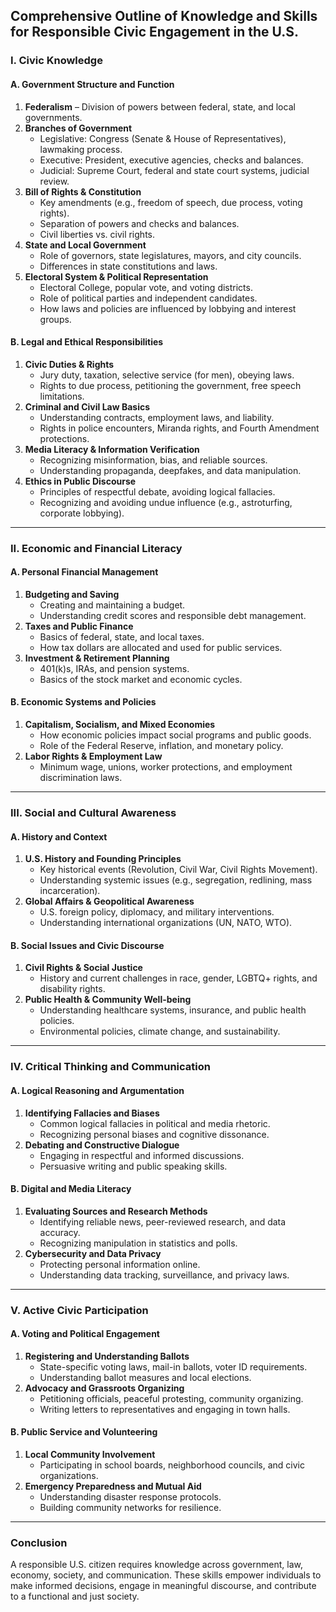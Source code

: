 ## **Comprehensive Outline of Knowledge and Skills for Responsible Civic Engagement in the U.S.**

### **I. Civic Knowledge**
#### **A. Government Structure and Function**
1. **Federalism** – Division of powers between federal, state, and local governments.
2. **Branches of Government**  
   - Legislative: Congress (Senate & House of Representatives), lawmaking process.  
   - Executive: President, executive agencies, checks and balances.  
   - Judicial: Supreme Court, federal and state court systems, judicial review.
3. **Bill of Rights & Constitution**  
   - Key amendments (e.g., freedom of speech, due process, voting rights).  
   - Separation of powers and checks and balances.  
   - Civil liberties vs. civil rights.  
4. **State and Local Government**  
   - Role of governors, state legislatures, mayors, and city councils.  
   - Differences in state constitutions and laws.  
5. **Electoral System & Political Representation**  
   - Electoral College, popular vote, and voting districts.  
   - Role of political parties and independent candidates.  
   - How laws and policies are influenced by lobbying and interest groups.  

#### **B. Legal and Ethical Responsibilities**
1. **Civic Duties & Rights**  
   - Jury duty, taxation, selective service (for men), obeying laws.  
   - Rights to due process, petitioning the government, free speech limitations.  
2. **Criminal and Civil Law Basics**  
   - Understanding contracts, employment laws, and liability.  
   - Rights in police encounters, Miranda rights, and Fourth Amendment protections.  
3. **Media Literacy & Information Verification**  
   - Recognizing misinformation, bias, and reliable sources.  
   - Understanding propaganda, deepfakes, and data manipulation.  
4. **Ethics in Public Discourse**  
   - Principles of respectful debate, avoiding logical fallacies.  
   - Recognizing and avoiding undue influence (e.g., astroturfing, corporate lobbying).  

---

### **II. Economic and Financial Literacy**
#### **A. Personal Financial Management**
1. **Budgeting and Saving**  
   - Creating and maintaining a budget.  
   - Understanding credit scores and responsible debt management.  
2. **Taxes and Public Finance**  
   - Basics of federal, state, and local taxes.  
   - How tax dollars are allocated and used for public services.  
3. **Investment & Retirement Planning**  
   - 401(k)s, IRAs, and pension systems.  
   - Basics of the stock market and economic cycles.  

#### **B. Economic Systems and Policies**
1. **Capitalism, Socialism, and Mixed Economies**  
   - How economic policies impact social programs and public goods.  
   - Role of the Federal Reserve, inflation, and monetary policy.  
2. **Labor Rights & Employment Law**  
   - Minimum wage, unions, worker protections, and employment discrimination laws.  

---

### **III. Social and Cultural Awareness**
#### **A. History and Context**
1. **U.S. History and Founding Principles**  
   - Key historical events (Revolution, Civil War, Civil Rights Movement).  
   - Understanding systemic issues (e.g., segregation, redlining, mass incarceration).  
2. **Global Affairs & Geopolitical Awareness**  
   - U.S. foreign policy, diplomacy, and military interventions.  
   - Understanding international organizations (UN, NATO, WTO).  

#### **B. Social Issues and Civic Discourse**
1. **Civil Rights & Social Justice**  
   - History and current challenges in race, gender, LGBTQ+ rights, and disability rights.  
2. **Public Health & Community Well-being**  
   - Understanding healthcare systems, insurance, and public health policies.  
   - Environmental policies, climate change, and sustainability.  

---

### **IV. Critical Thinking and Communication**
#### **A. Logical Reasoning and Argumentation**
1. **Identifying Fallacies and Biases**  
   - Common logical fallacies in political and media rhetoric.  
   - Recognizing personal biases and cognitive dissonance.  
2. **Debating and Constructive Dialogue**  
   - Engaging in respectful and informed discussions.  
   - Persuasive writing and public speaking skills.  

#### **B. Digital and Media Literacy**
1. **Evaluating Sources and Research Methods**  
   - Identifying reliable news, peer-reviewed research, and data accuracy.  
   - Recognizing manipulation in statistics and polls.  
2. **Cybersecurity and Data Privacy**  
   - Protecting personal information online.  
   - Understanding data tracking, surveillance, and privacy laws.  

---

### **V. Active Civic Participation**
#### **A. Voting and Political Engagement**
1. **Registering and Understanding Ballots**  
   - State-specific voting laws, mail-in ballots, voter ID requirements.  
   - Understanding ballot measures and local elections.  
2. **Advocacy and Grassroots Organizing**  
   - Petitioning officials, peaceful protesting, community organizing.  
   - Writing letters to representatives and engaging in town halls.  

#### **B. Public Service and Volunteering**
1. **Local Community Involvement**  
   - Participating in school boards, neighborhood councils, and civic organizations.  
2. **Emergency Preparedness and Mutual Aid**  
   - Understanding disaster response protocols.  
   - Building community networks for resilience.  

---

### **Conclusion**
A responsible U.S. citizen requires knowledge across government, law, economy, society, and communication. These skills empower individuals to make informed decisions, engage in meaningful discourse, and contribute to a functional and just society.
